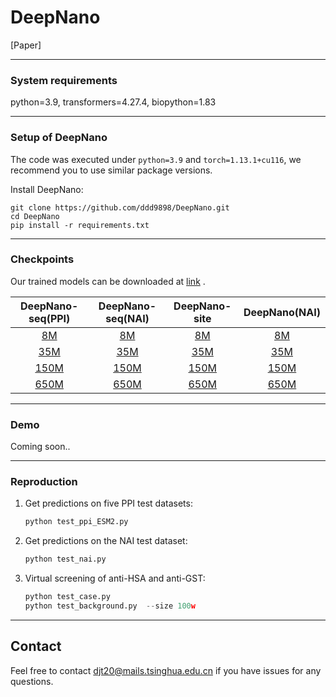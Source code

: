 # DeepNano

[Paper] 

***
### System requirements

python=3.9, transformers=4.27.4, biopython=1.83

***
### Setup of DeepNano

The code was executed under `python=3.9` and  `torch=1.13.1+cu116`, we recommend you to use similar package versions.

Install DeepNano: 

```shell
git clone https://github.com/ddd9898/DeepNano.git
cd DeepNano
pip install -r requirements.txt
```




***

### Checkpoints

Our trained models can be downloaded at [link](https://mailstsinghuaeducn-my.sharepoint.com/:f:/g/personal/djt20_mails_tsinghua_edu_cn/EksN2AXNcUpFskpeq0AF-PIBpgrGfBuUsiU8GtPkDgRmtQ?e=1OUpw2) .

|                      DeepNano-seq(PPI)                       |                      DeepNano-seq(NAI)                       |                        DeepNano-site                         |                        DeepNano(NAI)                         |
| :----------------------------------------------------------: | :----------------------------------------------------------: | :----------------------------------------------------------: | :----------------------------------------------------------: |
| [8M](https://cloud.tsinghua.edu.cn/f/b33f0f9eb9c14ead966b/?dl=1) | [8M](https://cloud.tsinghua.edu.cn/f/909b5deff3ac475bb23b/?dl=1) | [8M](https://cloud.tsinghua.edu.cn/f/fd930c06f26b46789d38/?dl=1) | [8M](https://cloud.tsinghua.edu.cn/f/4495bb43362942e3b30f/?dl=1) |
| [35M](https://cloud.tsinghua.edu.cn/f/966039751fee49538252/?dl=1) | [35M](https://cloud.tsinghua.edu.cn/f/627604df02404533864b/?dl=1) | [35M](https://cloud.tsinghua.edu.cn/f/b7812ad6f9994f20a760/?dl=1) | [35M](https://cloud.tsinghua.edu.cn/f/e2fe8128d74149ae91a8/?dl=1) |
| [150M](https://cloud.tsinghua.edu.cn/f/ee62b5e41310414496d3/?dl=1) | [150M](https://cloud.tsinghua.edu.cn/f/9244db9d1c114f018f57/?dl=1) | [150M](https://cloud.tsinghua.edu.cn/f/5132868cda8546b6ac00/?dl=1) | [150M](https://cloud.tsinghua.edu.cn/f/0e06245f4737476cbc7d/?dl=1) |
| [650M](https://cloud.tsinghua.edu.cn/f/9e6362ff1b6242738607/?dl=1) | [650M](https://cloud.tsinghua.edu.cn/f/9bb8665f020b410ba1c2/?dl=1) | [650M](https://cloud.tsinghua.edu.cn/f/b09dd329a6d5403fbf9c/?dl=1) | [650M](https://cloud.tsinghua.edu.cn/f/8c1723de686343bd9777/?dl=1) |


***
### Demo

Coming soon..


***
### Reproduction

1. Get predictions on five PPI test datasets:

   ```python
   python test_ppi_ESM2.py
   ```

2. Get predictions on the NAI test dataset:

   ```python
   python test_nai.py
   ```

3. Virtual screening of anti-HSA and anti-GST:

   ```python
   python test_case.py
   python test_background.py  --size 100w
   ```


***
## Contact


Feel free to contact djt20@mails.tsinghua.edu.cn if you have issues for any questions.